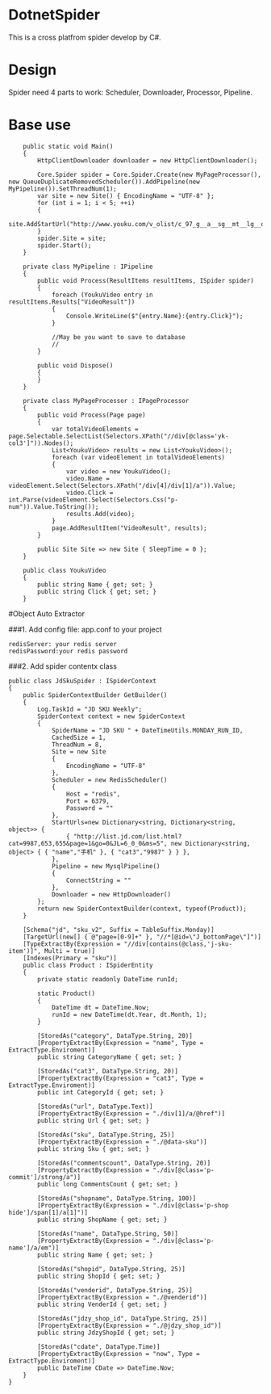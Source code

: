 # DotnetSpider
This is a cross platfrom spider develop by C#.

# Design
Spider need 4 parts to work: Scheduler, Downloader, Processor, Pipeline.

# Base use

		public static void Main()
		{
			HttpClientDownloader downloader = new HttpClientDownloader();

			Core.Spider spider = Core.Spider.Create(new MyPageProcessor(), new QueueDuplicateRemovedScheduler()).AddPipeline(new MyPipeline()).SetThreadNum(1);
			var site = new Site() { EncodingName = "UTF-8" };
			for (int i = 1; i < 5; ++i)
			{
				site.AddStartUrl("http://www.youku.com/v_olist/c_97_g__a__sg__mt__lg__q__s_1_r_0_u_0_pt_0_av_0_ag_0_sg__pr__h__d_1_p_1.html");
			}
			spider.Site = site;
			spider.Start();
		}

		private class MyPipeline : IPipeline
		{
			public void Process(ResultItems resultItems, ISpider spider)
			{
				foreach (YoukuVideo entry in resultItems.Results["VideoResult"])
				{
					Console.WriteLine($"{entry.Name}:{entry.Click}");
				}

				//May be you want to save to database
				// 
			}

			public void Dispose()
			{
			}
		}

		private class MyPageProcessor : IPageProcessor
		{
			public void Process(Page page)
			{
				var totalVideoElements = page.Selectable.SelectList(Selectors.XPath("//div[@class='yk-col3']")).Nodes();
				List<YoukuVideo> results = new List<YoukuVideo>();
				foreach (var videoElement in totalVideoElements)
				{
					var video = new YoukuVideo();
					video.Name = videoElement.Select(Selectors.XPath("/div[4]/div[1]/a")).Value;
					video.Click = int.Parse(videoElement.Select(Selectors.Css("p-num")).Value.ToString());
					results.Add(video);
				}
				page.AddResultItem("VideoResult", results);
			}

			public Site Site => new Site { SleepTime = 0 };
		}

		public class YoukuVideo
		{
			public string Name { get; set; }
			public string Click { get; set; }
		}
	
#Object Auto Extractor

###1. Add config file: app.conf to your project
    
	redisServer: your redis server
	redisPassword:your redis password

###2. Add spider contentx class

	public class JdSkuSpider : ISpiderContext
	{
		public SpiderContextBuilder GetBuilder()
		{
			Log.TaskId = "JD SKU Weekly";
			SpiderContext context = new SpiderContext
			{
				SpiderName = "JD SKU " + DateTimeUtils.MONDAY_RUN_ID,
				CachedSize = 1,
				ThreadNum = 8,
				Site = new Site
				{
					EncodingName = "UTF-8"
				},
				Scheduler = new RedisScheduler()
				{
					Host = "redis",
					Port = 6379,
					Password = ""
				},
				StartUrls=new Dictionary<string, Dictionary<string, object>> {
					{ "http://list.jd.com/list.html?cat=9987,653,655&page=1&go=0&JL=6_0_0&ms=5", new Dictionary<string, object> { { "name","手机" }, { "cat3","9987" } } },
				},
				Pipeline = new MysqlPipeline()
				{
					ConnectString = ""
				},
				Downloader = new HttpDownloader()
			};
			return new SpiderContextBuilder(context, typeof(Product));
		}

		[Schema("jd", "sku_v2", Suffix = TableSuffix.Monday)]
		[TargetUrl(new[] { @"page=[0-9]+" }, "//*[@id=\"J_bottomPage\"]")]
		[TypeExtractBy(Expression = "//div[contains(@class,'j-sku-item')]", Multi = true)]
		[Indexes(Primary = "sku")]
		public class Product : ISpiderEntity
		{
			private static readonly DateTime runId;

			static Product()
			{
				DateTime dt = DateTime.Now;
				runId = new DateTime(dt.Year, dt.Month, 1);
			}

			[StoredAs("category", DataType.String, 20)]
			[PropertyExtractBy(Expression = "name", Type = ExtractType.Enviroment)]
			public string CategoryName { get; set; }

			[StoredAs("cat3", DataType.String, 20)]
			[PropertyExtractBy(Expression = "cat3", Type = ExtractType.Enviroment)]
			public int CategoryId { get; set; }

			[StoredAs("url", DataType.Text)]
			[PropertyExtractBy(Expression = "./div[1]/a/@href")]
			public string Url { get; set; }

			[StoredAs("sku", DataType.String, 25)]
			[PropertyExtractBy(Expression = "./@data-sku")]
			public string Sku { get; set; }

			[StoredAs("commentscount", DataType.String, 20)]
			[PropertyExtractBy(Expression = "./div[@class='p-commit']/strong/a")]
			public long CommentsCount { get; set; }

			[StoredAs("shopname", DataType.String, 100)]
			[PropertyExtractBy(Expression = "./div[@class='p-shop hide']/span[1]/a[1]")]
			public string ShopName { get; set; }

			[StoredAs("name", DataType.String, 50)]
			[PropertyExtractBy(Expression = "./div[@class='p-name']/a/em")]
			public string Name { get; set; }

			[StoredAs("shopid", DataType.String, 25)]
			public string ShopId { get; set; }

			[StoredAs("venderid", DataType.String, 25)]
			[PropertyExtractBy(Expression = "./@venderid")]
			public string VenderId { get; set; }

			[StoredAs("jdzy_shop_id", DataType.String, 25)]
			[PropertyExtractBy(Expression = "./@jdzy_shop_id")]
			public string JdzyShopId { get; set; }

			[StoredAs("cdate", DataType.Time)]
			[PropertyExtractBy(Expression = "now", Type = ExtractType.Enviroment)]
			public DateTime CDate => DateTime.Now;
		}
	}

